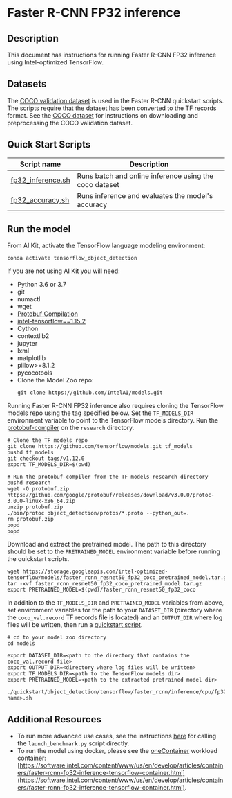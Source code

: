 <!--- 0. Title -->
# Faster R-CNN FP32 inference

<!-- 10. Description -->
## Description

This document has instructions for running Faster R-CNN FP32 inference using
Intel-optimized TensorFlow.

<!--- 30. Datasets -->
## Datasets

The [COCO validation dataset](http://cocodataset.org) is used in the
Faster R-CNN quickstart scripts. The scripts require that the dataset
has been converted to the TF records format. See the
[COCO dataset](/datasets/coco/README.md) for instructions on downloading
and preprocessing the COCO validation dataset.

<!--- 40. Quick Start Scripts -->
## Quick Start Scripts

| Script name | Description |
|-------------|-------------|
| [fp32_inference.sh](/quickstart/object_detection/tensorflow/faster_rcnn/inference/cpu/fp32/fp32_inference.sh) | Runs batch and online inference using the coco dataset |
| [fp32_accuracy.sh](/quickstart/object_detection/tensorflow/faster_rcnn/inference/cpu/fp32/fp32_accuracy.sh) | Runs inference and evaluates the model's accuracy |

<!--- 50. AI Kit -->
## Run the model

From AI Kit, activate the TensorFlow language modeling environment:
```
conda activate tensorflow_object_detection
```

If you are not using AI Kit you will need:
* Python 3.6 or 3.7
* git
* numactl
* wget
* [Protobuf Compilation](https://github.com/tensorflow/models/blob/v1.12.0/research/object_detection/g3doc/installation.md#protobuf-compilation)
* [intel-tensorflow==1.15.2](https://pypi.org/project/intel-tensorflow/1.15.2/)
* Cython
* contextlib2
* jupyter
* lxml
* matplotlib
* pillow>=8.1.2
* pycocotools
* Clone the Model Zoo repo:
  ```
  git clone https://github.com/IntelAI/models.git
  ```

Running Faster R-CNN FP32 inference also requires cloning the TensorFlow
models repo using the tag specified below. Set the `TF_MODELS_DIR` environment
variable to point to the TensorFlow models directory. Run the
[protobuf-compiler](https://github.com/tensorflow/models/blob/v1.12.0/research/object_detection/g3doc/installation.md#protobuf-compilation)
on the `research` directory.
```
# Clone the TF models repo
git clone https://github.com/tensorflow/models.git tf_models
pushd tf_models
git checkout tags/v1.12.0
export TF_MODELS_DIR=$(pwd)

# Run the protobuf-compiler from the TF models research directory
pushd research
wget -O protobuf.zip https://github.com/google/protobuf/releases/download/v3.0.0/protoc-3.0.0-linux-x86_64.zip
unzip protobuf.zip
./bin/protoc object_detection/protos/*.proto --python_out=.
rm protobuf.zip
popd
popd
```

Download and extract the pretrained model. The path to this directory
should be set to the `PRETRAINED_MODEL` environment variable before
running the quickstart scripts.
```
wget https://storage.googleapis.com/intel-optimized-tensorflow/models/faster_rcnn_resnet50_fp32_coco_pretrained_model.tar.gz
tar -xvf faster_rcnn_resnet50_fp32_coco_pretrained_model.tar.gz
export PRETRAINED_MODEL=$(pwd)/faster_rcnn_resnet50_fp32_coco
```

In addition to the `TF_MODELS_DIR` and `PRETRAINED_MODEL` variables from
above, set environment variables for the path to your `DATASET_DIR` (directory
where the `coco_val.record` TF records file is located)  and an `OUTPUT_DIR`
where log files will be written, then run a [quickstart script](#quick-start-scripts).
```
# cd to your model zoo directory
cd models

export DATASET_DIR=<path to the directory that contains the coco_val.record file>
export OUTPUT_DIR=<directory where log files will be written>
export TF_MODELS_DIR=<path to the TensorFlow models dir>
export PRETRAINED_MODEL=<path to the extracted pretrained model dir>

./quickstart/object_detection/tensorflow/faster_rcnn/inference/cpu/fp32/<script name>.sh
```

<!--- 90. Resource Links-->
## Additional Resources

* To run more advanced use cases, see the instructions [here](Advanced.md)
  for calling the `launch_benchmark.py` script directly.
* To run the model using docker, please see the [oneContainer](http://software.intel.com/containers)
  workload container:<br />
  [https://software.intel.com/content/www/us/en/develop/articles/containers/faster-rcnn-fp32-inference-tensorflow-container.html](https://software.intel.com/content/www/us/en/develop/articles/containers/faster-rcnn-fp32-inference-tensorflow-container.html).

